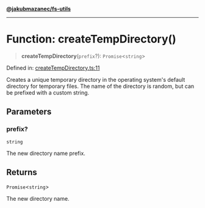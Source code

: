 [**@jakubmazanec/fs-utils**](../README.md)

---

# Function: createTempDirectory()

> **createTempDirectory**(`prefix`?): `Promise`\<`string`\>

Defined in:
[createTempDirectory.ts:11](https://github.com/jakubmazanec/tools/blob/b70ba93afff7f67760159378262d2c0b19cfed9e/packages/fs-utils/source/createTempDirectory.ts#L11)

Creates a unique temporary directory in the operating system's default directory for temporary
files. The name of the directory is random, but can be prefixed with a custom string.

## Parameters

### prefix?

`string`

The new directory name prefix.

## Returns

`Promise`\<`string`\>

The new directory name.
